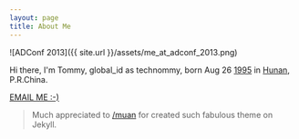 ```yaml
---
layout: page
title: About Me
---
```


![ADConf 2013]({{ site.url }}/assets/me_at_adconf_2013.png)

Hi there, I'm Tommy, global_id as technommy, born Aug 26 <a href="http://en.wikipedia.org/wiki/1995" target="_blank">1995</a> in <a href="http://en.wikipedia.org/wiki/Hunan" target="_blank">Hunan</a>, P.R.China.

<a href="mailto:technologier@gmail.com" target="_blank" class="big-button blue">EMAIL ME :-)</a>

> Much appreciated to [/muan](https://github.com/muan) for created such fabulous theme on Jekyll.
